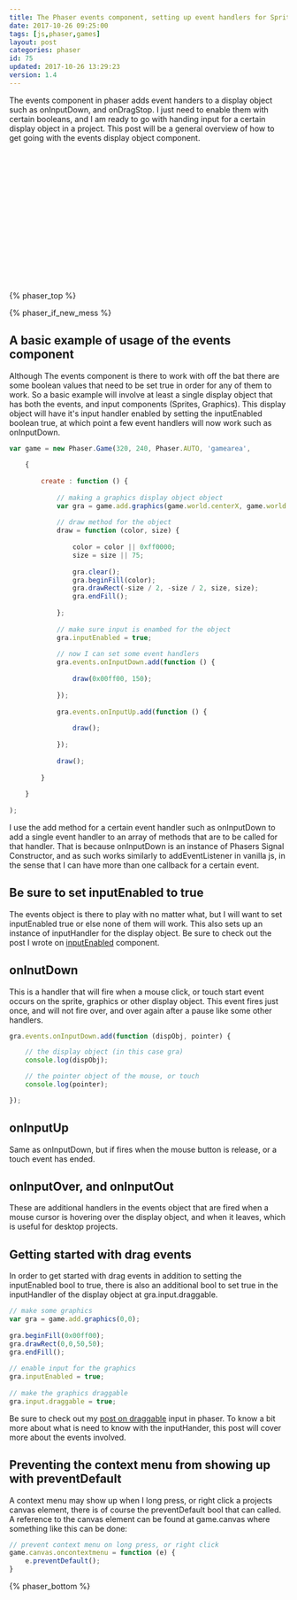 ```yaml
---
title: The Phaser events component, setting up event handlers for Sprites and Graphics
date: 2017-10-26 09:25:00
tags: [js,phaser,games]
layout: post
categories: phaser
id: 75
updated: 2017-10-26 13:29:23
version: 1.4
---
```


The events component in phaser adds event handers to a display object such as onInputDown, and onDragStop. I just need to enable them with certain booleans, and I am ready to go with handing input for a certain display object in a project. This post will be a general overview of how to get going with the events display object component.

<!-- more -->

<div id="gamearea" style="width:320px;height:240px;margin-left:auto;margin-right:auto;"></div>
<script>
var game = (function () {

    // a model
    var model = {

        // some model values
        current : 'rest',
        lastUpdate : new Date(),
        size : 45,
        deltaSize : 1,

        dragCount : 0,

        // rest state
        rest : {

            sizeLow : 40,
            sizeHi : 50,
            rate : 120,
            color : 0x808080

        },

        over : {

            sizeLow : 40,
            sizeHi : 50,
            rate : 120,
            color : 0x008080

        },

        // down state
        down : {

            sizeLow : 50,
            sizeHi : 60,
            rate : 60,
            color : 0x008000

        },

        // drag state
        drag : {

            sizeLow : 70,
            sizeHi : 80,
            rate : 30,
            color : 0x00ff00

        },

        // update the model
        update : function () {

            var now = new Date(),
            cur = this[this.current];

            if (now - this.lastUpdate >= cur.rate) {

                this.size += this.deltaSize;

                if (this.size >= cur.sizeHi) {

                    this.size = cur.sizeHi;
                    this.deltaSize = -1;

                }

                if (this.size <= cur.sizeLow) {

                    this.size = cur.sizeLow;
                    this.deltaSize = 1;

                }

                this.lastUpdate = now;
            }

        },

        // draw the model with the given Graphics Disp Object
        draw : function (gra) {

            var cur = this[this.current];

            // main circle
            gra.clear();
            gra.beginFill(cur.color);
            gra.drawCircle(0, 0, this.size, this.size);
            gra.endFill();

        },

        checkBounds : function (gra) {

            if (gra.x < gra.width / 2) {

                gra.x = gra.width / 2;

            }

            if (gra.x > game.world.width - gra.width / 2) {

                gra.x = game.world.width - gra.width / 2;

            }

            if (gra.y < gra.height / 2) {

                gra.y = gra.height / 2;

            }

            if (gra.y > game.world.height - gra.height / 2) {

                gra.y = game.world.height - gra.height / 2;

            }

        }

    };

    return new Phaser.Game(320, 240, Phaser.AUTO, 'gamearea', {

        // create method
        create : function () {

            var gra = game.add.graphics(game.world.centerX, game.world.centerY),
            text = game.add.text(5, 5, '', {
                    fill : '#ffffff',
                    font : '15px courier'
                });

            //drawCircle(gra);

            // prevent context menu on long press, or right click
            game.canvas.oncontextmenu = function (e) {
                e.preventDefault();
            }

            // enable input for the Graphics Display Object
            // this will add an instance of inputHanddler at gra.input
            // some event handlers at gra.events will now work like
            // gra.events.onInputDown
            gra.inputEnabled = true;

            // enable draggable events like gra.events.onDragStart
            gra.input.draggable = true;
            console.log(gra.input.draggable);

            gra.events.onDragStart.add(function (gra) {

                console.log('Drag start.');

                model.current = 'down';

            });

            gra.events.onDragUpdate.add(function (gra) {

                console.log('Drag update.');

                if (model.dragCount >= 5) {

                    model.current = 'drag';

                }
                model.dragCount += 1;

                model.checkBounds(gra);

            });

            gra.events.onDragStop.add(function (gra) {

                console.log('Drag stop.');

                //model.current = 'rest';

                model.dragCount = 0;

            });

            // add a single handler for onInputDown
            gra.events.onInputDown.add(function (gra) {

                //console.log('down');

                model.current = 'down';

            });

            // add a single handler for onInputDown
            gra.events.onInputUp.add(function (gra) {

                console.log('up');

                model.current = 'rest';

                console.log(game.input.mousePointer);
                console.log(gra);

            });

            gra.events.onInputOver.add(function (gra) {

                console.log('over');

                model.current = 'over';

            });

            gra.events.onInputOut.add(function (gra) {

                console.log('out');

                model.current = 'rest';

            });

        },

        // the update method will be called on each tick
        update : function () {

            var gra = game.world.children[0],
            text = game.world.children[1];

            //text.text = gra.events;


            //drawCircle(gra);

            model.draw(gra);

            model.update();

        }

    },true);

}
    ());

</script>

{% phaser_top %}

{% phaser_if_new_mess %}

## A basic example of usage of the events component

Although The events component is there to work with off the bat there are some boolean values that need to be set true in order for any of them to work. So a basic example will involve at least a single display object that has both the events, and input components (Sprites, Graphics). This display object will have it's input handler enabled by setting the inputEnabled boolean true, at which point a few event handlers will now work such as onInputDown.

```js
var game = new Phaser.Game(320, 240, Phaser.AUTO, 'gamearea', 
 
    {
 
        create : function () {
 
            // making a graphics display object object
            var gra = game.add.graphics(game.world.centerX, game.world.centerY),
 
            // draw method for the object
            draw = function (color, size) {
 
                color = color || 0xff0000;
                size = size || 75;
 
                gra.clear();
                gra.beginFill(color);
                gra.drawRect(-size / 2, -size / 2, size, size);
                gra.endFill();
 
            };
 
            // make sure input is enambed for the object
            gra.inputEnabled = true;
 
            // now I can set some event handlers
            gra.events.onInputDown.add(function () {
 
                draw(0x00ff00, 150);
 
            });
 
            gra.events.onInputUp.add(function () {
 
                draw();
 
            });
 
            draw();
 
        }
 
    }
 
);
```

I use the add method for a certain event handler such as onInputDown to add a single event handler to an array of methods that are to be called for that handler. That is because onInputDown is an instance of Phasers Signal Constructor, and as such works similarly to addEventListener in vanilla js, in the sense that I can have more than one callback for a certain event.

## Be sure to set inputEnabled to true

The events object is there to play with no matter what, but I will want to set inputEnabled true or else none of them will work. This also sets up an instance of inputHandler for the display object. Be sure to check out the post I wrote on [inputEnabled](/2017/10/23/phaser-components-input-enabled/) component.

## onInutDown

This is a handler that will fire when a mouse click, or touch start event occurs on the sprite, graphics or other display object. This event fires just once, and will not fire over, and over again after a pause like some other handlers.

```js
gra.events.onInputDown.add(function (dispObj, pointer) {

    // the display object (in this case gra)
    console.log(dispObj);

    // the pointer object of the mouse, or touch
    console.log(pointer);

});
```

## onInputUp

Same as onInputDown, but if fires when the mouse button is release, or a touch event has ended.

## onInputOver, and onInputOut

These are additional handlers in the events object that are fired when a mouse cursor is hovering over the display object, and when it leaves, which is useful for desktop projects.

## Getting started with drag events

In order to get started with drag events in addition to setting the inputEnabled bool to true, there is also an additional bool to set true in the inputHandler of the display object at gra.input.draggable.

```js
// make some graphics
var gra = game.add.graphics(0,0);
 
gra.beginFill(0x00ff00);
gra.drawRect(0,0,50,50);
gra.endFill();
 
// enable input for the graphics
gra.inputEnabled = true;
 
// make the graphics draggable
gra.input.draggable = true;
```

Be sure to check out my [post on draggable](/2017/10/24/phaser-inputhandler-draggable/) input in phaser. To know a bit more about what is need to know with the inputHander, this post will cover more about the events involved.

##  Preventing the context menu from showing up with preventDefault

A context menu may show up when I long press, or right click a projects canvas element, there is of course the preventDefault bool that can called. A reference to the canvas element can be found at game.canvas where something like this can be done:

```js
// prevent context menu on long press, or right click
game.canvas.oncontextmenu = function (e) {
    e.preventDefault();
}
```

{% phaser_bottom %}
